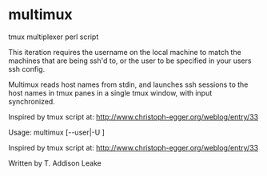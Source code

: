 multimux
========

tmux multiplexer perl script

This iteration requires the username on the local machine to match the machines that are being ssh'd to, or the user to be specified in your users ssh config.

Multimux reads host names from stdin, and launches ssh sessions to the host names in tmux panes in a single tmux window, with input synchronized.

Inspired by tmux script at: http://www.christoph-egger.org/weblog/entry/33

Usage:
 multimux [--user|-U <user>]  <whitespace delimited hosts>

Inspired by tmux script at: http://www.christoph-egger.org/weblog/entry/33

Written by T. Addison Leake
